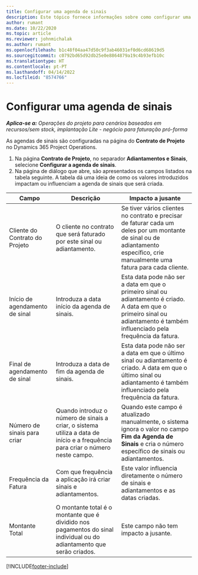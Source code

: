 ```yaml
---
title: Configurar uma agenda de sinais
description: Este tópico fornece informações sobre como configurar uma agenda de sinais no Project Operations.
author: rumant
ms.date: 10/22/2020
ms.topic: article
ms.reviewer: johnmichalak
ms.author: rumant
ms.openlocfilehash: b1c48f04aa47d50c9f3ab46031ef0d6cd68619d5
ms.sourcegitcommit: c0792bd65d92db25e0e8864879a19c4b93efb10c
ms.translationtype: HT
ms.contentlocale: pt-PT
ms.lasthandoff: 04/14/2022
ms.locfileid: "8574766"
---
```

# <a name="set-up-a-retainer-schedule"></a>Configurar uma agenda de sinais

_**Aplica-se a:** Operações do projeto para cenários baseados em recursos/sem stock, implantação Lite - negócio para faturação pró-forma_

As agendas de sinais são configuradas na página do **Contrato de Projeto** no Dynamics 365 Project Operations.

1. Na página **Contrato de Projeto**, no separador **Adiantamentos e Sinais**, selecione **Configurar a agenda de sinais**.
2. Na página de diálogo que abre, são apresentados os campos listados na tabela seguinte. A tabela dá uma ideia de como os valores introduzidos impactam ou influenciam a agenda de sinais que será criada.

| Campo | Descrição | Impacto a jusante |
| --- | --- | --- |
| Cliente do Contrato do Projeto | O cliente no contrato que será faturado por este sinal ou adiantamento. | Se tiver vários clientes no contrato e precisar de faturar cada um deles por um montante de sinal ou de adiantamento específico, crie manualmente uma fatura para cada cliente. |
| Início de agendamento de sinal | Introduza a data início da agenda de sinais. | Esta data pode não ser a data em que o primeiro sinal ou adiantamento é criado. A data em que o primeiro sinal ou adiantamento é também influenciado pela frequência da fatura. |
| Final de agendamento de sinal | Introduza a data de fim da agenda de sinais. | Esta data pode não ser a data em que o último sinal ou adiantamento é criado. A data em que o último sinal ou adiantamento é também influenciado pela frequência da fatura. |
| Número de sinais para criar | Quando introduz o número de sinais a criar, o sistema utiliza a data de início e a frequência para criar o número neste campo. | Quando este campo é atualizado manualmente, o sistema ignora o valor no campo **Fim da Agenda de Sinais** e cria o número específico de sinais ou adiantamentos. |
| Frequência da Fatura | Com que frequência a aplicação irá criar sinais e adiantamentos. | Este valor influencia diretamente o número de sinais e adiantamentos e as datas criadas. |
| Montante Total | O montante total é o montante que é dividido nos pagamentos do sinal individual ou do adiantamento que serão criados. | Este campo não tem impacto a jusante. |


[!INCLUDE[footer-include](../../includes/footer-banner.md)]